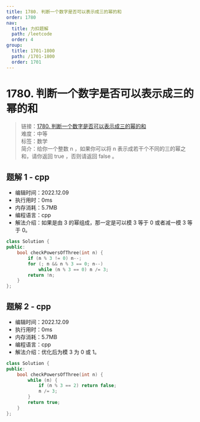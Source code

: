```yaml
---
title: 1780. 判断一个数字是否可以表示成三的幂的和
order: 1780
nav:
  title: 力扣题解
  path: /leetcode
  order: 4
group:
  title: 1701-1800
  path: /1701-1800
  order: 1701
---
```


# 1780. 判断一个数字是否可以表示成三的幂的和

> 链接：[1780. 判断一个数字是否可以表示成三的幂的和](https://leetcode.cn/problems/check-if-number-is-a-sum-of-powers-of-three/)  
> 难度：中等  
> 标签：数学  
> 简介：给你一个整数 n ，如果你可以将 n 表示成若干个不同的三的幂之和，请你返回 true ，否则请返回 false 。

## 题解 1 - cpp

- 编辑时间：2022.12.09
- 执行用时：0ms
- 内存消耗：5.7MB
- 编程语言：cpp
- 解法介绍：如果是由 3 的幂组成，那一定是可以模 3 等于 0 或者减一模 3 等于 0。

```cpp
class Solution {
public:
    bool checkPowersOfThree(int n) {
        if (n % 3 != 0) n--;
        for (; n && n % 3 == 0; n--)
            while (n % 3 == 0) n /= 3;
        return !n;
    }
};
```

## 题解 2 - cpp

- 编辑时间：2022.12.09
- 执行用时：0ms
- 内存消耗：5.7MB
- 编程语言：cpp
- 解法介绍：优化后为模 3 为 0 或 1。

```cpp
class Solution {
public:
    bool checkPowersOfThree(int n) {
        while (n) {
            if (n % 3 == 2) return false;
            n /= 3;
        }
        return true;
    }
};
```
